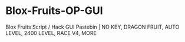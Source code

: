 # Blox-Fruits-OP-GUI
Blox Fruits Script / Hack GUI Pastebin | NO KEY, DRAGON FRUIT, AUTO LEVEL, 2400 LEVEL, RACE V4, MORE
